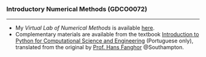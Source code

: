 ### Introductory Numerical Methods (GDCO0072)
---


- My *Virtual Lab of Numerical Methods* is available [here](https://github.com/gcpeixoto/ipynb-lab-metodos-numericos).
- Complementary materials are available from the textbook [Introduction to Python for Computational Science and Engineering](https://gcpeixoto.github.io/lecture-ipynb) (Portuguese only), translated from the original by [Prof. Hans Fanghor](https://fangohr.github.io) @Southampton.
